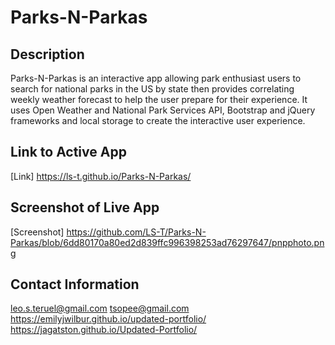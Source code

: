# Parks-N-Parkas

## Description
Parks-N-Parkas is an interactive app allowing park enthusiast users to search for national parks in the US by state then provides correlating weekly weather forecast to help the user prepare for their experience.  It uses Open Weather and National Park Services API, Bootstrap and jQuery frameworks and local storage to create the interactive user experience. 

## Link to Active App
[Link] https://ls-t.github.io/Parks-N-Parkas/

## Screenshot of Live App 
[Screenshot] https://github.com/LS-T/Parks-N-Parkas/blob/6dd80170a80ed2d839ffc996398253ad76297647/pnpphoto.png

## Contact Information
leo.s.teruel@gmail.com
tsopee@gmail.com
https://emilyjwilbur.github.io/updated-portfolio/
https://jagatston.github.io/Updated-Portfolio/

